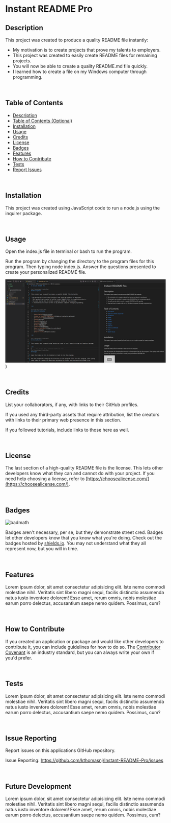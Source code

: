 # Instant README Pro

## Description

This project was created to produce a quality README file instantly:

- My motivation is to create projects that prove my talents to employers.
- This project was created to easily create README files for remaining projects.
- You will now be able to create a quality README.md file quickly.
- I learned how to create a file on my Windows computer through programming.

<br>

## Table of Contents

  - [Description](#description)
  - [Table of Contents (Optional)](#table-of-contents-optional)
  - [Installation](#installation)
  - [Usage](#usage)
  - [Credits](#credits)
  - [License](#license)
  - [Badges](#badges)
  - [Features](#features)
  - [How to Contribute](#how-to-contribute)
  - [Tests](#tests)
  - [Report Issues](#report-issues)

<br>

## Installation

This project was created using JavaScript code to run a node.js using the inquirer package.

<br>

## Usage

Open the index.js file in terminal or bash to run the program.

Run the program by changing the directory to the program files for this program. Then typing node index.js. Answer the questions presented to create your personalized README file.

[![How-To Video](./assets/images/Program_Image.PNG)](https://drive.google.com/file/d/1xzbIA96u8Psp1NcFF0RYicdpz-aTQhRH/view?usp=sharing))

<br>

## Credits

List your collaborators, if any, with links to their GitHub profiles.

If you used any third-party assets that require attribution, list the creators with links to their primary web presence in this section.

If you followed tutorials, include links to those here as well.

<br>

## License

The last section of a high-quality README file is the license. This lets other developers know what they can and cannot do with your project. If you need help choosing a license, refer to [https://choosealicense.com/](https://choosealicense.com/).

<br>

## Badges

![badmath](https://img.shields.io/github/languages/top/lernantino/badmath)

Badges aren't necessary, per se, but they demonstrate street cred. Badges let other developers know that you know what you're doing. Check out the badges hosted by [shields.io](https://shields.io/). You may not understand what they all represent now, but you will in time.

<br>

## Features

Lorem ipsum dolor, sit amet consectetur adipisicing elit. Iste nemo commodi molestiae nihil. Veritatis sint libero magni sequi, facilis distinctio assumenda natus iusto inventore dolorem! Esse amet, rerum omnis, nobis molestiae earum porro delectus, accusantium saepe nemo quidem. Possimus, cum?

<br>

## How to Contribute

If you created an application or package and would like other developers to contribute it, you can include guidelines for how to do so. The [Contributor Covenant](https://www.contributor-covenant.org/) is an industry standard, but you can always write your own if you'd prefer.

<br>

## Tests

Lorem ipsum dolor, sit amet consectetur adipisicing elit. Iste nemo commodi molestiae nihil. Veritatis sint libero magni sequi, facilis distinctio assumenda natus iusto inventore dolorem! Esse amet, rerum omnis, nobis molestiae earum porro delectus, accusantium saepe nemo quidem. Possimus, cum?

<br>

## Issue Reporting

Report issues on this applications GitHub repository.

Issue Reporting: https://github.com/kthomasnj/Instant-README-Pro/issues

<br>

## Future Development

Lorem ipsum dolor, sit amet consectetur adipisicing elit. Iste nemo commodi molestiae nihil. Veritatis sint libero magni sequi, facilis distinctio assumenda natus iusto inventore dolorem! Esse amet, rerum omnis, nobis molestiae earum porro delectus, accusantium saepe nemo quidem. Possimus, cum?